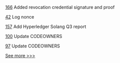 
[166](https://github.com/hyperledger/anoncreds-spec/pull/166) Added revocation credential signature and proof

[42](https://github.com/hyperledger-labs/perun-eth-backend/pull/42) Log nonce

[157](https://github.com/hyperledger/toc/pull/157) Add Hyperledger Solang Q3 report

[100](https://github.com/hyperledger/firefly-transaction-manager/pull/100) Update CODEOWNERS

[97](https://github.com/hyperledger/firefly-evmconnect/pull/97) Update CODEOWNERS


[See more >>>](https://start-here.hyperledger.org/pull-requests)
